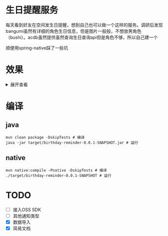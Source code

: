 # 生日提醒服务
每天看到好友在空间发生日提醒，想到自己也可以做一个这样的服务。调研后发现bangumi虽然有详细的角色生日信息，但是图片一般般，不想放男角色（bushi）。acdb虽然提供虽然查询生日查询api但是角色不够，所以自己建一个


顺便用spring-native踩了一些坑

# 效果
<details>
<summary>展开查看</summary>
<img src="./assets/overview.jpg"/>
</details>

# 编译
## java
```shell
mvn clean package -DskipTests # 编译
java -jar target/birthday-reminder-0.0.1-SNAPSHOT.jar # 运行
```
## native
```shell
mvn native:compile -Pnative -DskipTests # 编译
./target/birthday-reminder-0.0.1-SNAPSHOT # 运行
```

# TODO
- [ ] 接入OSS SDK
- [ ] 其他通知类型
- [x] 数据导入
- [x] 简易文档